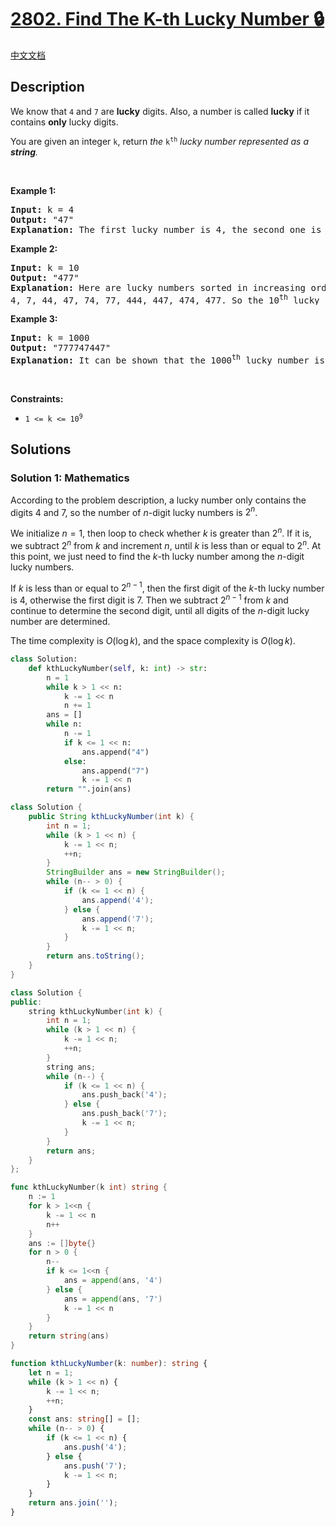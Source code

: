# [2802. Find The K-th Lucky Number 🔒](https://leetcode.com/problems/find-the-k-th-lucky-number)

[中文文档](/solution/2800-2899/2802.Find%20The%20K-th%20Lucky%20Number/README.md)

<!-- tags:Bit Manipulation,Math,String -->

<!-- difficulty:Medium -->

## Description

<p>We know that <code>4</code> and <code>7</code> are <strong>lucky</strong> digits. Also, a number is called <strong>lucky</strong>&nbsp;if it contains <strong>only</strong> lucky digits.</p>

<p>You are given an integer <code>k</code>, return<em> the </em><code>k<sup>th</sup></code><em>&nbsp;lucky number represented as a <strong>string</strong>.</em></p>

<p>&nbsp;</p>
<p><strong class="example">Example 1:</strong></p>

<pre>
<strong>Input:</strong> k = 4
<strong>Output:</strong> &quot;47&quot;
<strong>Explanation:</strong> The first lucky number is 4, the second one is 7, the third one is 44 and the fourth one is 47.
</pre>

<p><strong class="example">Example 2:</strong></p>

<pre>
<strong>Input:</strong> k = 10
<strong>Output:</strong> &quot;477&quot;
<strong>Explanation:</strong> Here are lucky numbers sorted in increasing order:
4, 7, 44, 47, 74, 77, 444, 447, 474, 477. So the 10<sup>th</sup> lucky number is 477.</pre>

<p><strong class="example">Example 3:</strong></p>

<pre>
<strong>Input:</strong> k = 1000
<strong>Output:</strong> &quot;777747447&quot;
<strong>Explanation:</strong> It can be shown that the 1000<sup>th</sup> lucky number is 777747447.
</pre>

<p>&nbsp;</p>
<p><strong>Constraints:</strong></p>

<ul>
	<li><code>1 &lt;= k &lt;= 10<sup>9</sup></code></li>
</ul>

## Solutions

### Solution 1: Mathematics

According to the problem description, a lucky number only contains the digits $4$ and $7$, so the number of $n$-digit lucky numbers is $2^n$.

We initialize $n=1$, then loop to check whether $k$ is greater than $2^n$. If it is, we subtract $2^n$ from $k$ and increment $n$, until $k$ is less than or equal to $2^n$. At this point, we just need to find the $k$-th lucky number among the $n$-digit lucky numbers.

If $k$ is less than or equal to $2^{n-1}$, then the first digit of the $k$-th lucky number is $4$, otherwise the first digit is $7$. Then we subtract $2^{n-1}$ from $k$ and continue to determine the second digit, until all digits of the $n$-digit lucky number are determined.

The time complexity is $O(\log k)$, and the space complexity is $O(\log k)$.

<!-- tabs:start -->

```python
class Solution:
    def kthLuckyNumber(self, k: int) -> str:
        n = 1
        while k > 1 << n:
            k -= 1 << n
            n += 1
        ans = []
        while n:
            n -= 1
            if k <= 1 << n:
                ans.append("4")
            else:
                ans.append("7")
                k -= 1 << n
        return "".join(ans)
```

```java
class Solution {
    public String kthLuckyNumber(int k) {
        int n = 1;
        while (k > 1 << n) {
            k -= 1 << n;
            ++n;
        }
        StringBuilder ans = new StringBuilder();
        while (n-- > 0) {
            if (k <= 1 << n) {
                ans.append('4');
            } else {
                ans.append('7');
                k -= 1 << n;
            }
        }
        return ans.toString();
    }
}
```

```cpp
class Solution {
public:
    string kthLuckyNumber(int k) {
        int n = 1;
        while (k > 1 << n) {
            k -= 1 << n;
            ++n;
        }
        string ans;
        while (n--) {
            if (k <= 1 << n) {
                ans.push_back('4');
            } else {
                ans.push_back('7');
                k -= 1 << n;
            }
        }
        return ans;
    }
};
```

```go
func kthLuckyNumber(k int) string {
	n := 1
	for k > 1<<n {
		k -= 1 << n
		n++
	}
	ans := []byte{}
	for n > 0 {
		n--
		if k <= 1<<n {
			ans = append(ans, '4')
		} else {
			ans = append(ans, '7')
			k -= 1 << n
		}
	}
	return string(ans)
}
```

```ts
function kthLuckyNumber(k: number): string {
    let n = 1;
    while (k > 1 << n) {
        k -= 1 << n;
        ++n;
    }
    const ans: string[] = [];
    while (n-- > 0) {
        if (k <= 1 << n) {
            ans.push('4');
        } else {
            ans.push('7');
            k -= 1 << n;
        }
    }
    return ans.join('');
}
```

<!-- tabs:end -->

<!-- end -->
